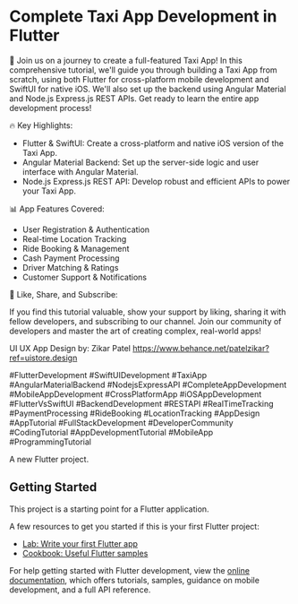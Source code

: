 # Complete Taxi App Development in Flutter

🚖 Join us on a journey to create a full-featured Taxi App! In this comprehensive tutorial, we'll guide you through building a Taxi App from scratch, using both Flutter for cross-platform mobile development and SwiftUI for native iOS. We'll also set up the backend using Angular Material and Node.js Express.js REST APIs. Get ready to learn the entire app development process!

🔥 Key Highlights:

- Flutter & SwiftUI: Create a cross-platform and native iOS version of the Taxi App.
- Angular Material Backend: Set up the server-side logic and user interface with Angular Material.
- Node.js Express.js REST API: Develop robust and efficient APIs to power your Taxi App.

📊 App Features Covered:

- User Registration & Authentication
- Real-time Location Tracking
- Ride Booking & Management
- Cash Payment Processing
- Driver Matching & Ratings
- Customer Support & Notifications

📢 Like, Share, and Subscribe:

If you find this tutorial valuable, show your support by liking, sharing it with fellow developers, and subscribing to our channel. Join our community of developers and master the art of creating complex, real-world apps!

UI UX App Design by: Zikar Patel
https://www.behance.net/patelzikar?ref=uistore.design

#FlutterDevelopment #SwiftUIDevelopment #TaxiApp #AngularMaterialBackend #NodejsExpressAPI #CompleteAppDevelopment #MobileAppDevelopment #CrossPlatformApp #iOSAppDevelopment #FlutterVsSwiftUI #BackendDevelopment #RESTAPI #RealTimeTracking #PaymentProcessing #RideBooking #LocationTracking #AppDesign #AppTutorial #FullStackDevelopment #DeveloperCommunity #CodingTutorial #AppDevelopmentTutorial #MobileApp #ProgrammingTutorial



A new Flutter project.

## Getting Started

This project is a starting point for a Flutter application.

A few resources to get you started if this is your first Flutter project:

- [Lab: Write your first Flutter app](https://docs.flutter.dev/get-started/codelab)
- [Cookbook: Useful Flutter samples](https://docs.flutter.dev/cookbook)

For help getting started with Flutter development, view the
[online documentation](https://docs.flutter.dev/), which offers tutorials,
samples, guidance on mobile development, and a full API reference.
